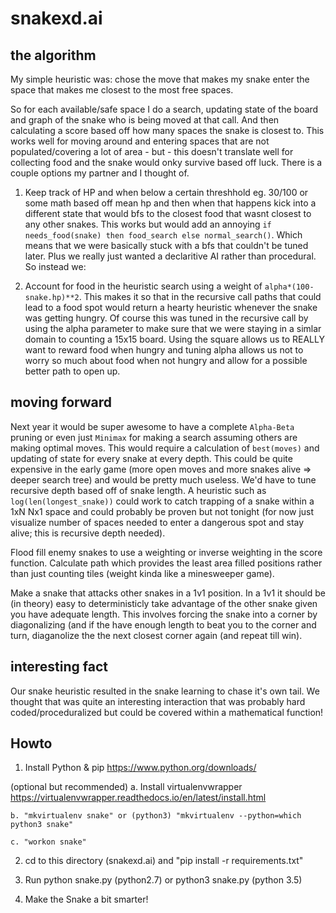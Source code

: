 # snakexd.ai

## the algorithm

My simple heuristic was: chose the move that makes my snake enter the space that makes me closest to the most free spaces.

So for each available/safe space I do a search, updating state of the board and graph of the snake who is being moved at that call. And then calculating a score based off how many spaces the snake is closest to. This works well for moving around and entering spaces that are not populated/covering a lot of area - but - this doesn't translate well for collecting food and the snake would onky survive based off luck. There is a couple options my partner and I thought of.

1. Keep track of HP and when below a certain threshhold eg. 30/100 or some math based off mean hp and then when that happens kick into a different state that would bfs to the closest food that wasnt closest to any other snakes. This works but would add an annoying ```if needs_food(snake) then food_search else normal_search()```. Which means that we were basically stuck with a bfs that couldn't be tuned later. Plus we really just wanted a declaritive AI rather than procedural. So instead we:

2. Account for food in the heuristic search using a weight of ```alpha*(100-snake.hp)**2```. This makes it so that in the recursive call paths that could lead to a food spot would return a hearty heuristic whenever the snake was getting hungry. Of course this was tuned in the recursive call by using the alpha parameter to make sure that we were staying in a simlar domain to counting a 15x15 board. Using the square allows us to REALLY want to reward food when hungry and tuning alpha allows us not to worry so much about food when not hungry and allow for a possible better path to open up.


## moving forward

Next year it would be super awesome to have a complete ```Alpha-Beta``` pruning or even just ```Minimax``` for making a search assuming others are making optimal moves. This would require a calculation of ```best(moves)``` and updating of state for every snake at every depth. This could be quite expensive in the early game (more open moves and more snakes alive => deeper search tree) and would be pretty much useless. We'd have to tune recursive depth based off of snake length. A heuristic such as ```log(len(longest_snake))``` could work to catch trapping of a snake within a 1xN Nx1 space and could probably be proven but not tonight (for now just visualize number of spaces needed to enter a dangerous spot and stay alive; this is recursive depth needed).
 
Flood fill enemy snakes to use a weighting or inverse weighting in the score function. Calculate path which provides the least area filled positions rather than just counting tiles (weight kinda like a minesweeper game).

Make a snake that attacks other snakes in a 1v1 position. In a 1v1 it should be (in theory) easy to deterministicly take advantage of the other snake given you have adequate length. This involves forcing the snake into a corner by diagonalizing (and if the have enough length to beat you to the corner and turn, diaganolize the the next closest corner again (and repeat till win).

## interesting fact

Our snake heuristic resulted in the snake learning to chase it's own tail. We thought that was quite an interesting interaction that was probably hard coded/proceduralized but could be covered within a mathematical function!

## Howto

1. Install Python & pip https://www.python.org/downloads/
 
 
 (optional but recommended)
    a. Install virtualenvwrapper https://virtualenvwrapper.readthedocs.io/en/latest/install.html 
    
    b. "mkvirtualenv snake" or (python3) "mkvirtualenv --python=which python3 snake" 
    
    c. "workon snake"

2. cd to this directory (snakexd.ai) and "pip install -r requirements.txt"

3. Run python snake.py (python2.7) or python3 snake.py (python 3.5)

4. Make the Snake a bit smarter!
